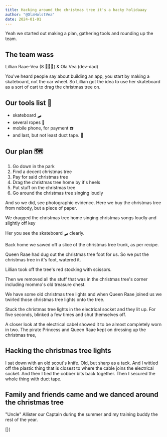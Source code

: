 ```yaml
---
title: Hacking around the christmas tree it's a hacky holidaaay
author: "@OlaHolstVea"
date: 2024-01-01
---
```


Yeah we started out making a plan, gathering tools and rounding up the team.

## The team wass

Lillian Raae-Vea (8 🏴‍☠️👸) & Ola Vea (dev-dad)

You've heard people say about building an app, you start by making a skateboard, not the car wheel. So Lillian got the idea to use her skateboard as a sort of cart to drag the christmas tree on.


## Our tools list 🔧

- skateboard 🛹
- several ropes 🧶
- mobile phone, for payment ☎️
- and last, but not least duct tape. 💪

## Our plan 🗺️

1. Go down in the park
2. Find a decent christmas tree
3. Pay for said christmas tree
4. Drag the christmas tree home by it's heels
5. Put stuff on the christmas tree
6. Go around the christmas tree singing loudly

And so we did, see photographic evidence. Here we buy the christmas tree from nobody, but a piece of paper.

[](https://pbs.twimg.com/media/GCw7PFPXUAAzZV2?format=jpg&name=medium)

We dragged the christmas tree home singing christmas songs loudly and slightly off key

[](https://pbs.twimg.com/media/GCw7aCvWoAAlJPf?format=jpg&name=small)

Her you see the skateboard 🛹 clearly.

[](https://pbs.twimg.com/media/GCw8uakWkAEdfYA?format=jpg&name=small)

Back home we sawed off a slice of the christmas tree trunk, as per recipe.

[](https://pbs.twimg.com/media/GCw7iTJWUAAlV3x?format=jpg&name=medium)


Queen Raae had dug out the christmas tree foot for us. So we put the christmas tree in it's foot, watered it.

Lillian took off the tree's red stocking with scissors.

[](https://pbs.twimg.com/media/GCw7mDIWUAAk09Y?format=jpg&name=900x900)


Then we removed all the stuff that was in the christmas tree's corner including mommo's old treasure chest.

We have some old christmas tree lights and when Queen Raae joined us we twirled those christmas tree lights onto the tree.

Stuck the christmas tree lights in the electrical socket and they lit up. For five seconds, blinked a few times and shut themselves off.

A closer look at the electrical cabel showed it to be almost completely worn in two. The pirate Princess and Queen Raae kept on dressing up the christmas tree,



## Hacking the christmas tree lights

I sat down with an old scout's knife. Old, but sharp as a tack. And I wittled off the plastic thing that is closest to where the cable joins the electrical socket. And then I tied the cobber bits back together. Then I secured the whole thing with duct tape.



## Family and friends came and we danced around the christmas tree

"Uncle" Allister our Captain during the summer and my training buddy the rest of the year.

[](